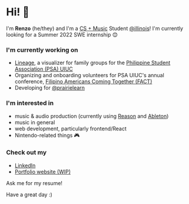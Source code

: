 

# Hi! 🤘

I'm **Renzo** (he/they) and I'm a [CS + Music](https://music.illinois.edu/bachelor-science-computer-science-music) Student [@illinois](https://github.com/illinois)! I'm currently looking for a Summer 2022 SWE internship 😊

### I'm currently working on

- [Lineage](https://lineage.vercel.app/), a visualizer for family groups for the [Philippine Student Association (PSA) UIUC](http://psauiuc.org/)
- Organizing and onboarding volunteers for PSA UIUC's annual conference, [Filipino Americans Coming Together (FACT)](https://fact.psauiuc.org/)
- Developing for [@prairielearn](https://github.com/prairielearn)

### I'm interested in

- music & audio production (currently using [Reason](https://www.reasonstudios.com/en/reason) and [Ableton](https://www.ableton.com/en/))
- music in general
- web development, particularly frontend/React
- Nintendo-related things 🎮

### Check out my
- [LinkedIn](https://www.linkedin.com/in/renzo-marc-ledesma/)
- [Portfolio website (WIP)](https://renzol2.github.io/)

Ask me for my resume!

Have a great day :)
